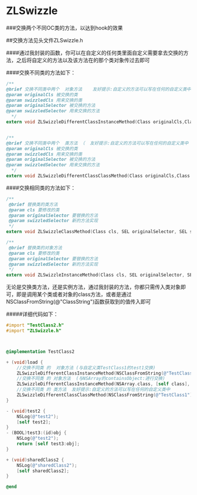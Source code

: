 # ZLSwizzle
###交换两个不同OC类的方法，以达到hook的效果

##交换方法见头文件ZLSwizzle.h

####通过我封装的函数，你可以在自定义的任何类里面自定义需要拿去交换的方法，之后将自定义的方法以及该方法在的那个类对象传过去即可

####交换不同类的方法如下：

```objective-c
/**
@brief 交换不同类中两个  对象方法    友好提示:自定义的方法可以写在任何的自定义类中 ）
@param originalCls 被交换的类
@param swizzledCls 用来交换的类
@param originalSelector 被交换的方法
@param swizzledSelector 用来交换的方法
  */
extern void ZLSwizzleDifferentClassInstanceMethod(Class originalCls,Class swizzledCls,SEL originalSelector, SEL swizzledSelector);


/**
@brief 交换不同类中两个  类方法 （  友好提示:自定义的方法可以写在任何的自定义类中 ）
@param originalCls 被交换的类
@param swizzledCls 用来交换的类
@param originalSelector 被交换的方法
@param swizzledSelector 用来交换的方法
  */
extern void ZLSwizzleDifferentClassClassMethod(Class originalCls,Class swizzledCls,SEL originalSelector, SEL swizzledSelector);
```

####交换相同类的方法如下：

```objective-c
/**
 @brief 替换类的类方法
 @param cls 要修改的类
 @param originalSelector 要替换的方法
 @param swizzledSelector 新的方法实现
 */
extern void ZLSwizzleClassMethod(Class cls, SEL originalSelector, SEL swizzledSelector);

/**
 @brief 替换类的对象方法
 @param cls 要修改的类
 @param originalSelector 要替换的方法
 @param swizzledSelector 新的方法实现
 */
extern void ZLSwizzleInstanceMethod(Class cls, SEL originalSelector, SEL swizzledSelector);
```

无论是交换类方法，还是实例方法，通过我封装的方法，你都只需传入类对象即可，即是调用某个类或者对象的class方法，或者是通过NSClassFromString(@"ClassString")函数获取到的值传入即可

#####详细代码如下：

```objective-c
#import "TestClass2.h"
#import "ZLSwizzle.h"



@implementation TestClass2

+ (void)load {
    //交换不同类 的  对象方法 (与自定义类TestClass1的test1交换)
    ZLSwizzleDifferentClassInstanceMethod(NSClassFromString(@"TestClass1"), [self class], @selector(test1), @selector(test2));
    //交换不同类 的 对象方法  (与NSArray的containsObject:进行交换)
    ZLSwizzleDifferentClassInstanceMethod(NSArray.class, [self class], @selector(containsObject:), @selector(test3:));
    //交换不同类 的 类方法  友好提示:自定义的方法可以写在任何的自定义类中
    ZLSwizzleDifferentClassClassMethod(NSClassFromString(@"TestClass1"), [self class], @selector(sharedClass1), @selector(sharedClass2));
}

- (void)test2 {
    NSLog(@"test2");
    [self test2];
}
- (BOOL)test3:(id)obj {
    NSLog(@"test2");
    return [self test3:obj];
}

+ (void)sharedClass2 {
    NSLog(@"sharedClass2");
    [self sharedClass2];
}

@end
```



